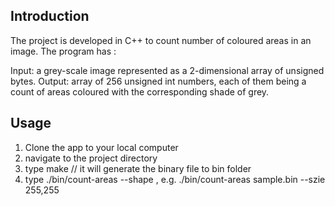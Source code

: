 Introduction
-------------
The project is developed in C++ to count number of coloured areas in an image.
The program has :  

Input: a grey-scale image represented as a 2-dimensional array of unsigned bytes.
Output: array of 256 unsigned int numbers, each of them being a count of areas coloured with the corresponding shade            of grey.

Usage
------
1. Clone the app to your local computer
2. navigate to the project directory 
3. type make // it will generate the binary file to bin folder
4. type ./bin/count-areas <input-filename> --shape <height>,<width>
    e.g. ./bin/count-areas sample.bin --szie 255,255